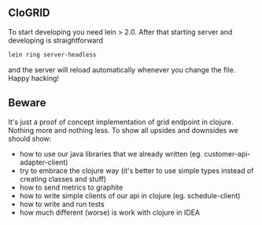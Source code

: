 ## CloGRID

To start developing you need lein > 2.0. After that starting server and developing is straightforward

```bash
lein ring server-headless
```

and the server will reload automatically whenever you change the file. Happy hacking!

## Beware
It's just a proof of concept implementation of grid endpoint in clojure. Nothing more and nothing less.
To show all upsides and downsides we should show:

* how to use our java libraries that we already written (eg. customer-api-adapter-client)
* try to embrace the clojure way (it's better to use simple types instead of creating classes and stuff)
* how to send metrics to graphite
* how to write simple clients of our api in clojure (eg. schedule-client)
* how to write and run tests
* how much different (worse) is work with clojure in IDEA

